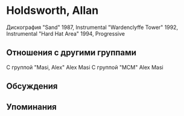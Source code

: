 # Holdsworth, Allan

Дискография
"Sand" 1987, Instrumental
"Wardenclyffe Tower" 1992, Instrumental
"Hard Hat Area" 1994, Progressive

## Отношения с другими группами

C группой "Masi, Alex" Alex Masi
C группой "MCM" Alex Masi

## Обсуждения


## Упоминания

